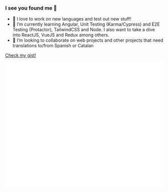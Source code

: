 ### I see you found me 👀

-   🔭 I love to work on new languages and test out new stuff!
-   🌱 I’m currently learning Angular, Unit Testing (Karma/Cypress) and E2E Testing (Protactor), TailwindCSS and Node. I also want to take a dive into ReactJS, VueJS and Redux among others.
-   👯 I’m looking to collaborate on web projects and other projects that need translations to/from Spanish or Catalan

[Check my gist!](https://gist.github.com/Gummiees)

![Metrics](https://github.com/Gummiees/Gummiees/blob/main/github-metrics.svg)
